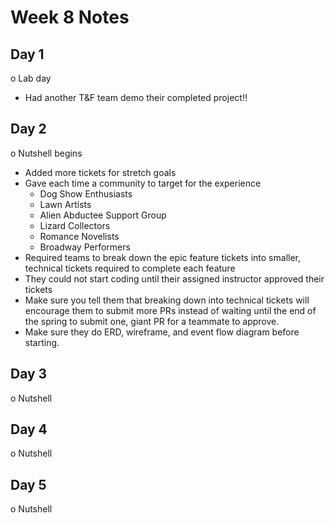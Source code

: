 # Week 8 Notes

## Day 1

o Lab day

- Had another T&F team demo their completed project!!

## Day 2

o Nutshell begins

- Added more tickets for stretch goals
- Gave each time a community to target for the experience
    * Dog Show Enthusiasts
    * Lawn Artists
    * Alien Abductee Support Group
    * Lizard Collectors
    * Romance Novelists
    * Broadway Performers
- Required teams to break down the epic feature tickets into smaller, technical tickets required to complete each feature
- They could not start coding until their assigned instructor approved their tickets
- Make sure you tell them that breaking down into technical tickets will encourage them to submit more PRs instead of waiting until the end of the spring to submit one, giant PR for a teammate to approve.
- Make sure they do ERD, wireframe, and event flow diagram before starting.

## Day 3

o Nutshell

## Day 4

o Nutshell

## Day 5

o Nutshell